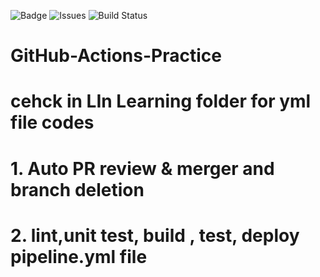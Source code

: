 ![Badge](https://github.com/Rakshith-Kotian/GitHub-Actions-Practice/.github/workflows/greet/badge.svg)
![Issues](https://img.shields.io/github/issues/myusername/myproject)
![Build Status](https://img.shields.io/badge/build-passing-brightgreen)
# GitHub-Actions-Practice

# cehck in LIn Learning folder for yml file codes 
# 1. Auto PR review & merger and branch deletion
# 2. lint,unit test, build , test, deploy pipeline.yml file
